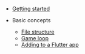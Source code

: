 - [Getting started](/)

- Basic concepts
    - [File structure](docs/structure.md)
    - [Game loop](docs/game.md)
    - [Adding to a Flutter app](docs/widgets.md)
    

